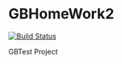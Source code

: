 # GBHomeWork2

[![Build Status](https://travis-ci.com/Sublio/GBHomeWork2.svg?branch=main)](https://travis-ci.com/Sublio/GBHomeWork2)



GBTest Project
